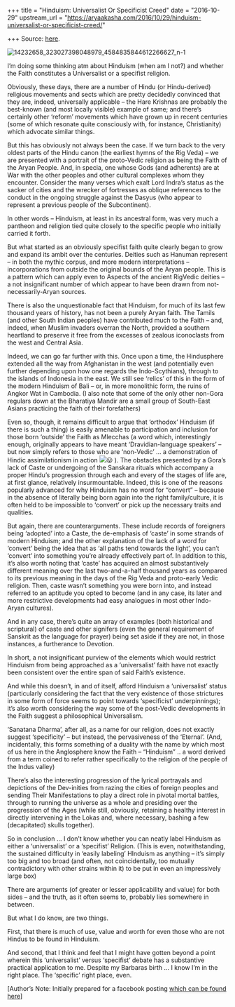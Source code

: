 +++
title = "Hinduism: Universalist Or Specificist Creed"
date = "2016-10-29"
upstream_url = "https://aryaakasha.com/2016/10/29/hinduism-universalist-or-specificist-creed/"

+++
Source: [here](https://aryaakasha.com/2016/10/29/hinduism-universalist-or-specificist-creed/).

![14232658_323027398048979_4584835844612266627_n-1](https://aryaakasha.files.wordpress.com/2016/10/14232658_323027398048979_4584835844612266627_n-1.jpg?w=676)

I’m doing some thinking atm about Hinduism (when am I not?) and whether
the Faith constitutes a Universalist or a specifist religion.

Obviously, these days, there are a number of Hindu (or Hindu-derived)
religious movements and sects which are pretty decidedly convinced that
they are, indeed, universally applicable – the Hare Krishnas are
probably the best-known (and most locally visible) example of same; and
there’s certainly other ‘reform’ movements which have grown up in recent
centuries (some of which resonate quite consciously with, for instance,
Christianity) which advocate similar things.

But this has obviously not always been the case. If we turn back to the
very oldest parts of the Hindu canon (the earliest hymns of the Rig
Veda) – we are presented with a portrait of the proto-Vedic religion as
being the Faith of the Aryan People. And, in specia, one whose Gods (and
adherents) are at War with the other peoples and other cultural
complexes whom they encounter. Consider the many verses which exalt Lord
Indra’s status as the sacker of cities and the wrecker of fortresses as
oblique references to the conduct in the ongoing struggle against the
Dasyus (who appear to represent a previous people of the Subcontinent).

In other words – Hinduism, at least in its ancestral form, was very much
a pantheon and religion tied quite closely to the specific people who
initially carried it forth.

But what started as an obviously specifist faith quite clearly began to
grow and expand its ambit over the centuries. Deities such as Hanuman
represent – in both the mythic corpus, and more modern interpretations –
incorporations from outside the original bounds of the Aryan people.
This is a pattern which can apply even to Aspects of the ancient
RigVedic deities – a not insignificant number of which appear to have
been drawn from not-necessarily-Aryan sources.

There is also the unquestionable fact that Hinduism, for much of its
last few thousand years of history, has not been a purely Aryan faith.
The Tamils (and other South Indian peoples) have contributed much to the
Faith – and, indeed, when Muslim invaders overran the North, provided a
southern heartland to preserve it free from the excesses of zealous
iconoclasts from the west and Central Asia.

Indeed, we can go far further with this. Once upon a time, the
Hindusphere extended all the way from Afghanistan in the west (and
potentially even further depending upon how one regards the
Indo-Scythians), through to the islands of Indonesia in the east. We
still see ‘relics’ of this in the form of the modern Hinduism of Bali –
or, in more monolithic form, the ruins of Angkor Wat in Cambodia. (I
also note that some of the only other non-Gora regulars down at the
Bharatiya Mandir are a small group of South-East Asians practicing the
faith of their forefathers)

Even so, though, it remains difficult to argue that ‘orthodox’ Hinduism
(if there is such a thing) is easily amenable to participation and
inclusion for those born ‘outside’ the Faith as Mlecchas (a word which,
interestingly enough, originally appears to have meant
‘Dravidian-language speakers’ – but now simply refers to those who are
‘non-Vedic’ … a demonstration of Hindic assimilationism in action
![](https://www.facebook.com/images/emoji.php/v5/f9f/1/16/1f61b.png)😛 ).
The obstacles presented by a Gora’s lack of Caste or undergoing of the
Sanskara rituals which accompany a proper Hindu’s progression through
each and every of the stages of life are, at first glance, relatively
insurmountable. Indeed, this is one of the reasons popularly advanced
for why Hinduism has no word for “convert” – because in the absence of
literally being born again into the right family/culture, it is often
held to be impossible to ‘convert’ or pick up the necessary traits and
qualities.

But again, there are counterarguments. These include records of
foreigners being ‘adopted’ into a Caste, the de-emphasis of ‘caste’ in
some strands of modern Hinduism; and the other explanation of the lack
of a word for ‘convert’ being the idea that as ‘all paths tend towards
the light’, you can’t ‘convert’ into something you’re already
effectively part of. In addition to this, it’s also worth noting that
‘caste’ has acquired an almost substantively different meaning over the
last two-and-a-half thousand years as compared to its previous meaning
in the days of the Rig Veda and proto-early Vedic religion. Then, caste
wasn’t something you were born into, and instead referred to an aptitude
you opted to become (and in any case, its later and more restrictive
developments had easy analogues in most other Indo-Aryan cultures).

And in any case, there’s quite an array of examples (both historical and
scriptural) of caste and other signifers (even the general requirement
of Sanskrit as the language for prayer) being set aside if they are not,
in those instances, a furtherance to Devotion.

In short, a not insignificant purview of the elements which would
restrict Hinduism from being approached as a ‘universalist’ faith have
not exactly been consistent over the entire span of said Faith’s
existence.

And while this doesn’t, in and of itself, afford Hinduism a
‘universalist’ status (particularly considering the fact that the very
existence of those strictures in some form of force seems to point
towards ‘specificist’ underpinnings); it’s also worth considering the
way some of the post-Vedic developments in the Faith suggest a
philosophical Universalism.

‘Sanatana Dharma’, after all, as a name for our religion, does not
exactly suggest ‘specificity’ – but instead, the pervasiveness of the
‘Eternal’. (And, incidentally, this forms something of a duality with
the name by which most of us here in the Anglosphere know the Faith –
“Hinduism” .. a word derived from a term coined to refer rather
specifically to the religion of the people of the Indus valley)

There’s also the interesting progression of the lyrical portrayals and
depictions of the Dev-inities from razing the cities of foreign peoples
and sending Their Manifestations to play a direct role in pivotal mortal
battles, through to running the universe as a whole and presiding over
the progression of the Ages (while still, obviously, retaining a healthy
interest in directly intervening in the Lokas and, where necessary,
bashing a few (decapitated) skulls together).

So in conclusion … I don’t know whether you can neatly label Hinduism as
either a ‘universalist’ or a ‘specifist’ Religion. (This is even,
notwithstanding, the sustained difficulty in ‘easily labeling’ HInduism
as anything – it’s simply too big and too broad (and often, not
coincidentally, too mutually contradictory with other strains within it)
to be put in even an impressively large box)

There are arguments (of greater or lesser applicability and value) for
both sides – and the truth, as it often seems to, probably lies
somewhere in between.

But what I do know, are two things.

First, that there is much of use, value and worth for even those who are
not Hindus to be found in Hinduism.

And second, that I think and feel that I might have gotten beyond a
point wherein this ‘universalist’ versus ‘specifist’ debate has a
substantive practical application to me. Despite my Barbaras birth … I
know I’m in the right place. The ‘specific’ right place, even.

\[Author’s Note: Initially prepared for a facebook posting [which can be
found
here](https://www.facebook.com/curwen.rolinson/posts/10157625793445574?ref=notif&notif_t=like&notif_id=1477463854301006)\]
